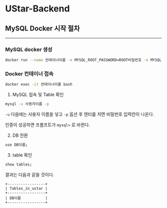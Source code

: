 # UStar-Backend

## MySQL Docker 시작 절차

---

### MySQL docker 생성

```bash
docker run --name 컨테이너이름 -e MYSQL_ROOT_PASSWORD=ROOT비밀번호 -e MYSQL_DATABASE=DB이름 -e MYSQL_USER=사용자이름 -e MYSQL_PASSWORD=사용자비밀번호 -p 3306:3306 -d mysql:8
```

### Docker 컨테이너 접속

```bash
docker exec -it 컨테이너이름 bash
```

1. MySQL 접속 및 Table 확인

```bash
mysql -u 사용자이름 -p
```

`-u` 다음에는 사용자 이름을 넣고 `-p` 옵션 후 엔터를 치면 비밀번호 입력칸이 나온다.

인증이 성공하면 프롬프트가 `mysql>` 로 바뀐다.

2. DB 전환

```bash
use DB이름;
```

3. table 확인

```bash
show tables;
```
결과는 다음과 같을 것이다.
```
+-----------------+
| Tables_in_ustar |
+-----------------+
| DB이름           |
+-----------------+
```
